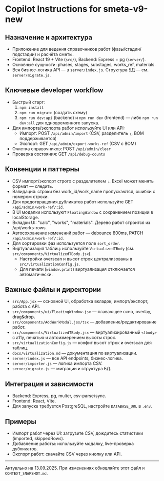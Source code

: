 # Copilot Instructions for smeta-v9-new

## Назначение и архитектура
- Приложение для ведения справочников работ (фазы/стадии/подстадии) и расчёта сметы.
- Frontend: React 19 + Vite (`src/`), Backend: Express + pg (`server/`).
- Основные сущности: phases, stages, substages, works_ref, materials.
- Вся бизнес-логика API — в `server/index.js`. Структура БД — см. `server/migrate.js`.

## Ключевые developer workflow
- Быстрый старт:
  1. `npm install`
  2. `npm run migrate` (создать схему)
  3. `npm run dev:api` (backend) и `npm run dev` (frontend) — либо `npm run dev:all` для одновременного запуска.
- Для импорта/экспорта работ используйте UI или API:
  - Импорт: POST `/api/admin/import` (CSV, разделитель `;`, BOM поддерживается)
  - Экспорт: GET `/api/admin/export-works-ref` (CSV с BOM)
- Очистка справочников: POST `/api/admin/clear`
- Проверка состояния: GET `/api/debug-counts`

## Конвенции и паттерны
- CSV импорт/экспорт строго с разделителем `;`. Excel может менять формат — следить.
- Валидация: строки без work_id/work_name пропускаются, ошибки с номером строки.
- Для предотвращения дубликатов работ используйте GET `/api/admin/work-ref/:id`.
- В UI модалки используют `FloatingWindow` с сохранением позиции в localStorage.
- Вкладки UI: "calc", "works", "materials". Дерево работ строится из /api/works-rows.
- Автосохранение изменений работ — debounce 800ms, PATCH `/api/admin/work-ref/:id`.
- Для сортировки фаз используется поле `sort_order`.
 - Виртуализация таблиц: используйте `VirtualizedTBody` (см. `src/components/VirtualizedTBody.jsx`).
   - Настройки overscan и высот строк централизованы в `src/virtualizationConfig.js`.
   - Для печати (`window.print`) виртуализация отключается автоматически.

## Важные файлы и директории
- `src/App.jsx` — основной UI, обработка вкладок, импорт/экспорт, работа с API.
- `src/components/ui/FloatingWindow.jsx` — плавающее окно, overlay, drag&drop.
- `src/components/AddWorkModal.jsx/tsx` — добавление/редактирование работ.
- `src/components/VirtualizedTBody.jsx` — виртуализированный `<tbody>` с a11y, печатью и автоизмерением высоты строк.
- `src/virtualizationConfig.js` — конфиг высот строк и overscan для таблиц.
- `docs/virtualization.md` — документация по виртуализации.
- `server/index.js` — все API endpoints, бизнес-логика.
- `server/importer.js` — логика импорта CSV.
- `server/migrate.js` — миграции и структура БД.

## Интеграция и зависимости
- Backend: Express, pg, multer, csv-parse/sync.
- Frontend: React, Vite.
- Для запуска требуется PostgreSQL, настройте `DATABASE_URL` в `.env`.

## Примеры
- Импорт работ через UI: загрузите CSV, дождитесь статистики (imported, skippedRows).
- Добавление работы: используйте модалку, live-проверка дубликатов.
- Экспорт работ: скачайте CSV через кнопку или API.

---
Актуально на 13.09.2025. При изменениях обновляйте этот файл и `CONTEXT_SNAPSHOT.md`.
